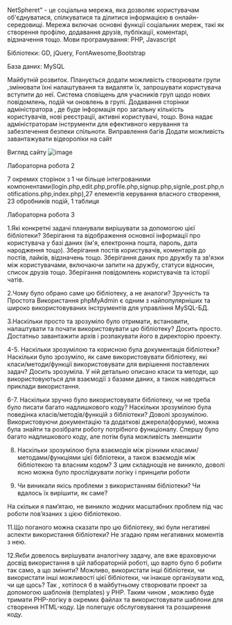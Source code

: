 NetSpheret" - це соціальна мережа, яка дозволяє користувачам об'єднуватися, спілкуватися та ділитися інформацією в онлайн-середовищі. Мережа включає основні функції соціальних мереж, такі як створення профілю, додавання друзів, публікації, коментарі, відзначення тощо. Мови програмування: PHP, Javascript

Бібліотеки: GD, jQuery, FontAwesome,Bootstrap 

База даних: MySQL

Майбутній розвиток. 
Планується додати можливість створювати групи ,змінювати їхні налаштування та видаляти їх,  запрошувати користувача вступити до неї.
Система сповіщень для учасників груп щодо нових повідомлень, подій чи оновлень в  групі.
Додавання сторінки адміністратора , де буде інформація про загальну кількість користувачів, нові реєстрації, активні користувачі, тощо. Вона надає адміністраторам інструменти для ефективного керування та забезпечення безпеки спільноти.
Виправлення багів
Додати можливість завантажувати відеороліки на сайт

Вигляд сайтy
![image](https://github.com/Nastya231213/ProjectForTheFirstTerm/assets/122891769/a2375810-497d-46f8-9212-981776f4f33c)

Лабораторна робота 2 

7 окремих сторінок з 1 чи більше інтегрованими компонентами(login.php,edit.php,profile.php,signup.php,signle_post.php,notifications.php,index.php),27 елементів керування власного створення, 23 обробників подій, 1 таблиця

Лабораторна робота 3

1.Які конкретні задачі планували вирішувати за допомогою цієї бібліотеки?
Зберігання та відображення основної інформації про користувача у базі даних (ім'я, електронна пошта, пароль, дата народження тощо).
Зберігання постів користувачів, коментарів до постів, лайків, відзначень тощо.
Зберігання даних про дружбу та зв'язки між користувачами, включаючи запити на дружбу, статуси відносин, список друзів тощо.
Зберігання повідомлень користувачів та історії чатів.

2.Чому було обрано саме цю бібліотеку, а не аналоги?
Зручність та Простота Використання phpMyAdmin є одним з найпопулярніших та широко використовуваних інструментів для управління MySQL-БД.

3.Наскільки просто та зрозуміло було отримати, встановити, налаштувати та почати використовувати цю бібліотеку?
Досить просто. Достатньо завантажити архів і розпакувати 
його в директорію проекту.

4-5. Наскільки зрозумілою та корисною була документація бібліотеки? Наскільки було зрозуміло, як саме використовувати
бібліотеку, які класи/методи/функції використовувати для вирішення поставлених задач?
Досить зрозуміла. У ній детально описано класи та методи, що використовуються для взаємодії з базами даних, а також наводяться приклади використання.

6-7. Наскільки зручно було використовувати бібліотеку, чи не треба було писати багато надлишкового коду? Наскільки зрозумілою була поведінка класів/методів/функцій з бібліотеки?
Доволі зрозумілою. Використовуючи документацію та додаткові джерела(форуми), можна була знайти та розібрати роботу потрібного функціоналу. Спершу було багато надлишкового коду, але потім була можливість зменшити

8. Наскільки зрозумілою була взаємодія між різними класами/методами/функціями цієї бібліотеки, а також взаємодія між бібліотекою та власним кодом?
З цим складнощів не виникло, доволі ясно можна було прослідкувати логіку і принципи роботи

9. Чи виникали якісь проблеми з використанням
бібліотеки? Чи вдалось їх вирішити, як саме?

На скільки я пам’ятаю, не виникло жодних масштабних проблем під час
роботи пов’язаних з цією бібліотекою.


11.Що поганого можна сказати про цю бібліотеку, які були негативні аспекти використання бібліотеки?
Не згадаю прям негативних моментів з нею. 

12.Якби довелось вирішувати аналогічну задачу, але вже враховуючи досвід використання в цій лабораторній роботі, що варто було б робити так само, а що змінити? Можливо, використати інші бібліотеки, чи використати інші можливості цієї бібліотеки, чи інакше організувати код, чи ще щось?
Так , хотілося б в майбутньому створювати проект за допомогою шаблонів (templates) у PHP. Таким чином , можливо буде тримати PHP-логіку в окремих файлах та використовувати шаблони для створення HTML-коду. Це полегшує обслуговування та розширення коду.

